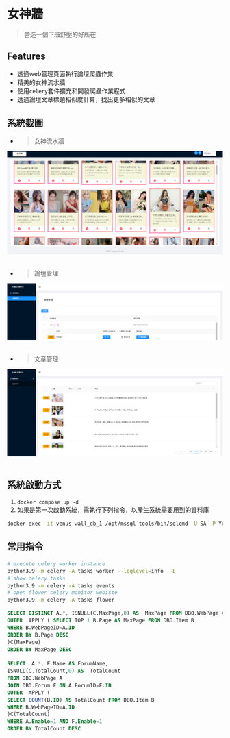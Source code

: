 # 女神牆
> 營造一個下班舒壓的好所在
## Features
- 透過web管理頁面執行論壇爬蟲作業
- 精美的女神流水牆
- 使用``celery``套件擴充和開發爬蟲作業程式
- 透過論壇文章標題相似度計算，找出更多相似的文章
## 系統截圖
- > 女神流水牆
<center><img src="./screenshots/1.png" /></center>
<br/>

- > 論壇管理
<center><img src="./screenshots/2.png" /></center>
<br/>

- > 文章管理
<center><img src="./screenshots/3.png" /></center>
<br/>

## 系統啟動方式
1. ``` docker compose up -d ```
2. 如果是第一次啟動系統，需執行下列指令，以產生系統需要用到的資料庫
``` bash
docker exec -it venus-wall_db_1 /opt/mssql-tools/bin/sqlcmd -U SA -P YourStrong!Passw0rd  -W -i init_db.sql
```

## 常用指令
``` bash
# execute celery worker instance 
python3.9 -m celery -A tasks worker --loglevel=info  -E
# show celery tasks
python3.9 -m celery -A tasks events
# open flower celery monitor webiste
python3.9 -m celery -A tasks flower 
```
``` sql
SELECT DISTINCT A.*, ISNULL(C.MaxPage,0) AS  MaxPage FROM DBO.WebPage A
OUTER  APPLY ( SELECT TOP 1 B.Page AS MaxPage FROM DBO.Item B
WHERE B.WebPageID=A.ID
ORDER BY B.Page DESC 
)C(MaxPage)
ORDER BY MaxPage DESC

SELECT  A.*, F.Name AS ForumName,
ISNULL(C.TotalCount,0) AS  TotalCount 
FROM DBO.WebPage A
JOIN DBO.Forum F ON A.ForumID=F.ID
OUTER  APPLY ( 
SELECT COUNT(B.ID) AS TotalCount FROM DBO.Item B
WHERE B.WebPageID=A.ID
)C(TotalCount)
WHERE A.Enable=1 AND F.Enable=1
ORDER BY TotalCount DESC
```

